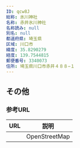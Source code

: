 ```yaml
---
ID: qcw8J
総称: 氷川神社
名称: 赤井氷川神社
名称読み: null
別名: null
都道府県: 埼玉県
区域: 川口市
緯度: 35.8290279
経度: 139.7544815
郵便番号: 3340073
住所: 埼玉県川口市赤井４８８−１
---
```


## その他

### 参考URL

| URL | 説明          |
| --- | ------------- |
|     | OpenStreetMap |
